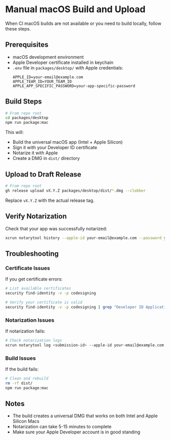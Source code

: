 # Manual macOS Build and Upload

When CI macOS builds are not available or you need to build locally, follow these steps.

## Prerequisites

- macOS development environment
- Apple Developer certificate installed in keychain
- `.env` file in `packages/desktop/` with Apple credentials:
  ```
  APPLE_ID=your-email@example.com
  APPLE_TEAM_ID=YOUR_TEAM_ID
  APPLE_APP_SPECIFIC_PASSWORD=your-app-specific-password
  ```

## Build Steps

```bash
# From repo root
cd packages/desktop
npm run package:mac
```

This will:
- Build the universal macOS app (Intel + Apple Silicon)
- Sign it with your Developer ID certificate
- Notarize it with Apple
- Create a DMG in `dist/` directory

## Upload to Draft Release

```bash
# From repo root
gh release upload vX.Y.Z packages/desktop/dist/*.dmg --clobber
```

Replace `vX.Y.Z` with the actual release tag.

## Verify Notarization

Check that your app was successfully notarized:

```bash
xcrun notarytool history --apple-id your-email@example.com --password your-app-specific-password
```

## Troubleshooting

### Certificate Issues
If you get certificate errors:
```bash
# List available certificates
security find-identity -v -p codesigning

# Verify your certificate is valid
security find-identity -v -p codesigning | grep "Developer ID Application"
```

### Notarization Issues
If notarization fails:
```bash
# Check notarization logs
xcrun notarytool log <submission-id> --apple-id your-email@example.com --password your-app-specific-password
```

### Build Issues
If the build fails:
```bash
# Clean and rebuild
rm -rf dist/
npm run package:mac
```

## Notes

- The build creates a universal DMG that works on both Intel and Apple Silicon Macs
- Notarization can take 5-15 minutes to complete
- Make sure your Apple Developer account is in good standing

